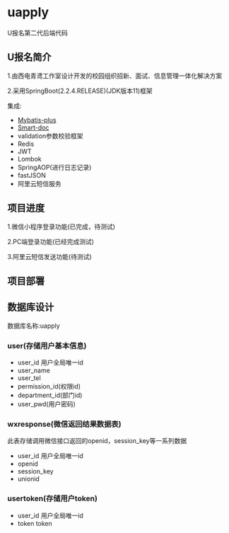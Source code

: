 # uapply
U报名第二代后端代码

## U报名简介

1.由西电青鸢工作室设计开发的校园组织招新、面试、信息管理一体化解决方案

2.采用SpringBoot(2.2.4.RELEASE)(JDK版本11)框架

集成:
* [Mybatis-plus](https://mp.baomidou.com/guide/#%E7%89%B9%E6%80%A7)
* [Smart-doc](https://gitee.com/sunyurepository/smart-doc/wikis/Home?sort_id=1652800)
* validation参数校验框架
* Redis
* JWT
* Lombok
* SpringAOP(进行日志记录)
* fastJSON
* 阿里云短信服务

## 项目进度

1.微信小程序登录功能(已完成，待测试)

2.PC端登录功能(已经完成测试)

3.阿里云短信发送功能(待测试)


## 项目部署

## 数据库设计

数据库名称:uapply

### user(存储用户基本信息)
* user_id 用户全局唯一id
* user_name
* user_tel
* permission_id(权限id)
* department_id(部门id)
* user_pwd(用户密码)

### wxresponse(微信返回结果数据表)

此表存储调用微信接口返回的openid，session_key等一系列数据
* user_id 用户全局唯一id
* openid
* session_key
* unionid

### usertoken(存储用户token)

* user_id 用户全局唯一id
* token token